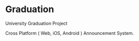 # Graduation
University Graduation Project

Cross Platform ( Web, iOS, Android ) Announcement System.
